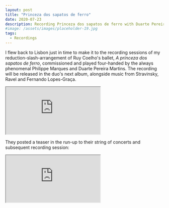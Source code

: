 ```yaml
---
layout: post
title: "Princeza dos sapatos de ferro"
date: 2020-07-23
description: Recording Princeza dos sapatos de ferro with Duarte Pereira Martins and Philippe Marques
#image: /assets/images/placeholder-19.jpg
tags: 
  - Recordings
---
```

I flew back to Lisbon just in time to make it to the recording sessions of my reduction-slash-arrangement of Ruy Coelho's ballet, _A princeza dos sapatos de ferro_, commissioned and played four-handed by the always phenomenal Philippe Marques and Duarte Pereira Martins. The recording will be released in the duo's next album, alongside music from Stravinsky, Ravel and Fernando Lopes-Graça.

<iframe src="https://www.instagram.com/p/CDB8324poR3/embed"></iframe>

They posted a teaser in the run-up to their string of concerts and subsequent recording session:

<iframe src="https://www.instagram.com/p/CCoigIdp8Jl/embed"></iframe>
